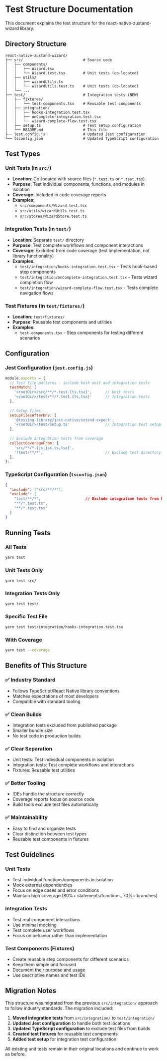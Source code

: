 # Test Structure Documentation

This document explains the test structure for the react-native-zustand-wizard library.

## Directory Structure

```
react-native-zustand-wizard/
├── src/                           # Source code
│   ├── components/
│   │   ├── Wizard.tsx
│   │   └── Wizard.test.tsx        # Unit tests (co-located)
│   ├── utils/
│   │   ├── wizardUtils.ts
│   │   └── wizardUtils.test.ts    # Unit tests (co-located)
│   └── ...
├── test/                          # Integration tests (NEW)
│   ├── fixtures/
│   │   └── test-components.tsx    # Reusable test components
│   ├── integration/
│   │   ├── hooks-integration.test.tsx
│   │   ├── onComplete-integration.test.tsx
│   │   └── wizard-complete-flow.test.tsx
│   ├── setup.ts                   # Test setup configuration
│   └── README.md                  # This file
├── jest.config.js                 # Updated Jest configuration
└── tsconfig.json                  # Updated TypeScript configuration
```

## Test Types

### Unit Tests (in `src/`)
- **Location**: Co-located with source files (`*.test.ts` or `*.test.tsx`)
- **Purpose**: Test individual components, functions, and modules in isolation
- **Coverage**: Included in code coverage reports
- **Examples**: 
  - `src/components/Wizard.test.tsx`
  - `src/utils/wizardUtils.test.ts`
  - `src/stores/WizardStore.test.ts`

### Integration Tests (in `test/`)
- **Location**: Separate `test/` directory
- **Purpose**: Test complete workflows and component interactions
- **Coverage**: Excluded from code coverage (test implementation, not library functionality)
- **Examples**:
  - `test/integration/hooks-integration.test.tsx` - Tests hook-based step components
  - `test/integration/onComplete-integration.test.tsx` - Tests wizard completion flow
  - `test/integration/wizard-complete-flow.test.tsx` - Tests complete navigation flows

### Test Fixtures (in `test/fixtures/`)
- **Location**: `test/fixtures/`
- **Purpose**: Reusable test components and utilities
- **Examples**:
  - `test-components.tsx` - Step components for testing different scenarios

## Configuration

### Jest Configuration (`jest.config.js`)
```javascript
module.exports = {
  // Test file patterns - include both unit and integration tests
  testMatch: [
    '<rootDir>/src/**/*.test.{ts,tsx}',      // Unit tests
    '<rootDir>/test/**/*.test.{ts,tsx}'      // Integration tests
  ],
  
  // Setup files
  setupFilesAfterEnv: [
    '@testing-library/jest-native/extend-expect',
    '<rootDir>/test/setup.ts'                // Integration test setup
  ],
  
  // Exclude integration tests from coverage
  collectCoverageFrom: [
    'src/**/*.{js,jsx,ts,tsx}',
    '!test/**/*',                            // Exclude test directory
  ],
};
```

### TypeScript Configuration (`tsconfig.json`)
```json
{
  "include": ["src/**/*"],
  "exclude": [
    "test/**/*",                    // Exclude integration tests from build
    "**/*.test.ts",
    "**/*.test.tsx"
  ]
}
```

## Running Tests

### All Tests
```bash
yarn test
```

### Unit Tests Only
```bash
yarn test src/
```

### Integration Tests Only
```bash
yarn test test/
```

### Specific Test File
```bash
yarn test test/integration/hooks-integration.test.tsx
```

### With Coverage
```bash
yarn test --coverage
```

## Benefits of This Structure

### ✅ **Industry Standard**
- Follows TypeScript/React Native library conventions
- Matches expectations of most developers
- Compatible with standard tooling

### ✅ **Clean Builds**
- Integration tests excluded from published package
- Smaller bundle size
- No test code in production builds

### ✅ **Clear Separation**
- Unit tests: Test individual components in isolation
- Integration tests: Test complete workflows and interactions
- Fixtures: Reusable test utilities

### ✅ **Better Tooling**
- IDEs handle the structure correctly
- Coverage reports focus on source code
- Build tools exclude test files automatically

### ✅ **Maintainability**
- Easy to find and organize tests
- Clear distinction between test types
- Reusable test components in fixtures

## Test Guidelines

### Unit Tests
- Test individual functions/components in isolation
- Mock external dependencies
- Focus on edge cases and error conditions
- Maintain high coverage (80%+ statements/functions, 70%+ branches)

### Integration Tests
- Test real component interactions
- Use minimal mocking
- Test complete user workflows
- Focus on behavior rather than implementation

### Test Components (Fixtures)
- Create reusable step components for different scenarios
- Keep them simple and focused
- Document their purpose and usage
- Use descriptive names and test IDs

## Migration Notes

This structure was migrated from the previous `src/integration/` approach to follow industry standards. The migration included:

1. **Moved integration tests** from `src/integration/` to `test/integration/`
2. **Updated Jest configuration** to handle both test locations
3. **Updated TypeScript configuration** to exclude test files from builds
4. **Created test fixtures** for reusable test components
5. **Added test setup** for integration test configuration

All existing unit tests remain in their original locations and continue to work as before.
